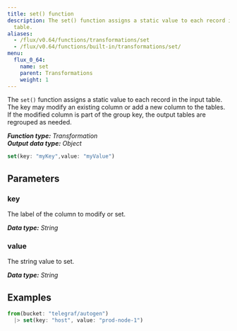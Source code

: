 ```yaml
---
title: set() function
description: The set() function assigns a static value to each record in the input
  table.
aliases:
  - /flux/v0.64/functions/transformations/set
  - /flux/v0.64/functions/built-in/transformations/set/
menu:
  flux_0_64:
    name: set
    parent: Transformations
    weight: 1
---
```


The `set()` function assigns a static value to each record in the input table.
The key may modify an existing column or add a new column to the tables.
If the modified column is part of the group key, the output tables are regrouped as needed.

_**Function type:** Transformation_  
_**Output data type:** Object_

```js
set(key: "myKey",value: "myValue")
```

## Parameters

### key
The label of the column to modify or set.

_**Data type:** String_

### value
The string value to set.

_**Data type:** String_

## Examples
```js
from(bucket: "telegraf/autogen")
  |> set(key: "host", value: "prod-node-1")
```
